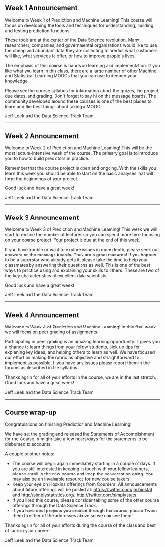 ## Week 1 Announcement

Welcome to Week 1 of Prediction and Machine Learning! This course
will focus on developing the tools and techniques for understanding, building, and testing prediction functions. 

These tools are at the center of the Data Science revolution. Many
researchers, companies, and governmental organizations would like to use the cheap and abundant data they are collecting to predict
what customers will like, what services to offer, or how to improve people's lives. 

The emphasis of this course is hands on learning and implementation. If you like what you learn in this class, there are a large number of other Machine and Statistical Learning MOOCs that you can use to deepen your knowledge.

Please see the course syllabus for information about the quizes, the project, due dates, and grading. Don't forget to say hi on the message boards. The community developed around these courses is one of the best places to learn and the best things about taking a MOOC!

Jeff Leek and the Data Science Track Team

---

## Week 2 Announcement

Welcome to Week 2 of Prediction and Machine Learning! This will be the most lecture-intensive week of the course. The primary goal is to introduce you to how to build predictors in practice. 

Remember that the course project is open and ongoing. With the skills you learn this week you should be able to start on the basic analyses that will form the beginnings of your project. 

Good luck and have a great week!

Jeff Leek and the Data Science Track Team


---


## Week 3 Announcement


Welcome to Week 3 of Prediction and Machine Learning! This week we will start to reduce the number of lectures so you can spend more time focusing on your course project. Your project is due at the end of this week. 

If you have trouble or want to explore issues in more depth, please seek out answers on the message boards. They are a great resource! If you happen to be a superstar who already gets it, please take the time to help your classmates by answering their questions as well. This is one of the best ways to practice using and explaining your skills to others. These are two of the key characteristics of excellent data scientists.

Good luck and have a great week!

Jeff Leek and the Data Science Track Team



---


## Week 4 Announcement


Welcome to Week 4 of Prediction and Machine Learning! In this final week we will focus on peer grading of assignments. 

Participating in peer grading is an amazing learning opportunity. It gives you a chance to learn things from your fellow students,
pick up tips for explaning key ideas, and helping others to learn as well. We have focused our effort on making the rubric as objective and straightforward to implement as possible. If you have any issues please report them in the forums as described in the syllabus. 

Thanks again for all of your efforts in the course, we are in the last stretch. Good luck and have a great week!

Jeff Leek and the Data Science Track Team


---

## Course wrap-up

Congratulations on finishing Prediction and Machine Learning!

We have set the grading and released the Statements of Accomplishment for the Course. It might take a few hours/days for the statements to be disbursed to accounts.

A couple of other notes:

* The course will begin again immediately starting in a couple of
days. If you are still interested in keeping in touch with your
fellow learners, please enroll in the new course and keep the conversation going. You may also be an invaluable resource for 
new course takers!
* Keep your eye on Hopkins offerings from Coursera. All announcements about future offerings will be posted at: https://twitter.com/jhubiostat and http://simplystatistics.org/, http://twitter.com/simplystats. 
* If you liked this course, please consider taking some of the other course offerings through the Data Science Track. 
* If you have cool projects you created through the course, please
Tweet them to either of the addresses above so we can see them!

Thanks again for all of your efforts during the course of the class and best of luck in your career!

Jeff Leek and the Data Science Track Team